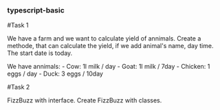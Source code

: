 ### typescript-basic

#Task 1

We have a farm and we want to calculate yield of annimals.
Create a methode, that can calculate the yield, if we add animal's name, day time. The start date is today.

We have annimals:
    - Cow: 1l milk / day
    - Goat: 1l milk / 7day
    - Chicken: 1 eggs / day
    - Duck: 3 eggs / 10day


#Task 2

FizzBuzz with interface. Create FizzBuzz with classes.


